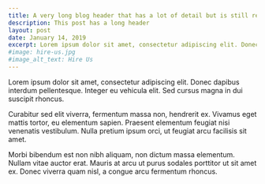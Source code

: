 ```yaml
---
title: A very long blog header that has a lot of detail but is still relevant
description: This post has a long header
layout: post
date: January 14, 2019
excerpt: Lorem ipsum dolor sit amet, consectetur adipiscing elit. Donec dapibus interdum pellentesque. Integer eu vehicula elit. Sed cursus magna in dui suscipit rhoncus.
#image: hire-us.jpg
#image_alt_text: Hire Us
---
```


Lorem ipsum dolor sit amet, consectetur adipiscing elit. Donec dapibus interdum pellentesque. Integer eu vehicula elit. Sed cursus magna in dui suscipit rhoncus.

Curabitur sed elit viverra, fermentum massa non, hendrerit ex. Vivamus eget mattis tortor, eu elementum sapien. Praesent elementum feugiat nisi venenatis vestibulum. Nulla pretium ipsum orci, ut feugiat arcu facilisis sit amet.

Morbi bibendum est non nibh aliquam, non dictum massa elementum. Nullam vitae auctor erat. Mauris at arcu ut purus sodales porttitor ut sit amet ex. Donec viverra quam nisl, a congue arcu fermentum rhoncus.
